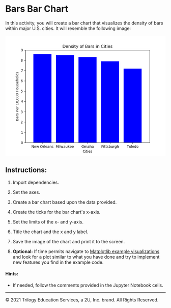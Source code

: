 # Bars Bar Chart

In this activity, you will create a bar chart that visualizes the density of bars within major U.S. cities. It will resemble the following image: 

![PyBars](Images/BarDensity.png)

## Instructions:
    
1. Import dependencies.

2. Set the axes.

3. Create a bar chart based upon the data provided.

4. Create the ticks for the bar chart's x-axis.

5. Set the limits of the x- and y-axis.

6. Title the chart and the x and y label.

7. Save the image of the chart and print it to the screen.

8. **Optional:** If time permits navigate to [Matplotlib example visualizations](https://matplotlib.org/3.3.3/gallery/index.html) and look for a plot similar to what you have done and try to implement new features you find in the example code.
      
#### Hints:

* If needed, follow the comments provided in the Jupyter Notebook cells.

---

© 2021 Trilogy Education Services, a 2U, Inc. brand. All Rights Reserved.
